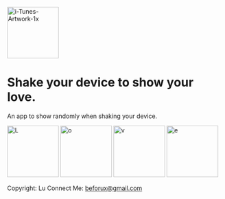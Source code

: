 <a href="https://imgbb.com/"><img width="120" height="120" src="https://i.ibb.co/3Sxm9Mr/i-Tunes-Artwork-1x.png" alt="i-Tunes-Artwork-1x" border="0"></a>

# Shake your device to show your love.
<p font-size="9px">An app to show randomly when shaking your device.</p>

<a href="https://ibb.co/WKvkYW8"><img width="120" src="https://i.ibb.co/vz43Kxy/L.png" alt="L" border="0"></a>
<a href="https://ibb.co/sWQcxmB"><img width="120" src="https://i.ibb.co/nPf4dgW/o.png" alt="o" border="0"></a>
<a href="https://ibb.co/bLWvMg4"><img width="120" src="https://i.ibb.co/mtDyVCn/v.png" alt="v" border="0"></a>
<a href="https://ibb.co/f4dXp1V"><img width="120" src="https://i.ibb.co/ChKw71p/e.png" alt="e" border="0"></a>





Copyright: Lu
Connect Me: beforux@gmail.com 


